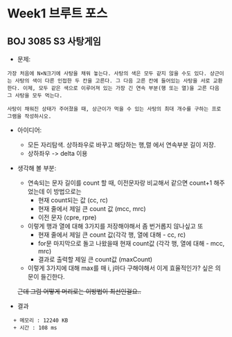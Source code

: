 # Week1 브루트 포스

## BOJ 3085 S3 사탕게임
- 문제:
```
가장 처음에 N×N크기에 사탕을 채워 놓는다. 사탕의 색은 모두 같지 않을 수도 있다. 상근이는 사탕의 색이 다른 인접한 두 칸을 고른다. 그 다음 고른 칸에 들어있는 사탕을 서로 교환한다. 이제, 모두 같은 색으로 이루어져 있는 가장 긴 연속 부분(행 또는 열)을 고른 다음 그 사탕을 모두 먹는다.

사탕이 채워진 상태가 주어졌을 때, 상근이가 먹을 수 있는 사탕의 최대 개수를 구하는 프로그램을 작성하시오.
```
- 아이디어:
  + 모든 자리탐색. 상하좌우로 바꾸고 해당하는 행,렬 에서 연속부분 길이 저장.
  + 상하좌우 -> delta 이용
- 생각해 볼 부분:
  + 연속되는 문자 길이를 count 할 때, 이전문자랑 비교해서 같으면 count+1 해주었는데 이 방법으로는
    - 현재 count되는 값 (cc, rc)
    - 현재 줄에서 제일 큰 count 값 (mcc, mrc)
    - 이전 문자 (cpre, rpre)
  + 이렇게 행과 열에 대해 3가지를 저장해야해서 좀 번거롭지 않나싶고 또
    - 현재 줄에서 제일 큰 count 값(각각 행, 열에 대해 - cc, rc)
    - for문 마지막으로 돌고 나왔을때 현재 count값 (각각 행, 열에 대해 - mcc, mrc)
    - 결과로 출력할 제일 큰 count값 (maxCount)
  + 이렇게 3가지에 대해 max를 매 i, j마다 구해야해서 이게 효율적인가? 싶은 의문이 들긴한다.
  
  ~~근데 그럼 어떻게 머리로는 이방법이 최선인걸요..~~

- 결과
```
  + 메모리 : 12240 KB
  + 시간 : 108 ms
```